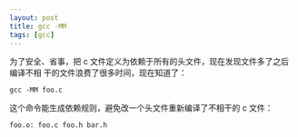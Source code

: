 ```yaml
---
layout: post
title: gcc -MM
tags: [gcc]
---
```


为了安全、省事，把 c 文件定义为依赖于所有的头文件，现在发现文件多了之后编译不相
干的文件浪费了很多时间，现在知道了：

    gcc -MM foo.c

这个命令能生成依赖规则，避免改一个头文件重新编译了不相干的 c 文件：

    foo.o: foo.c foo.h bar.h
